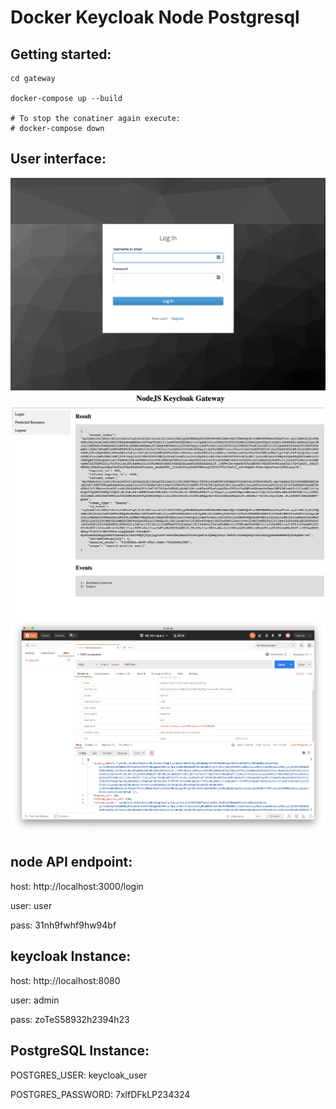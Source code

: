 # Docker Keycloak Node Postgresql

## Getting started:
```
cd gateway

docker-compose up --build

# To stop the conatiner again execute:
# docker-compose down
```

## User interface:

![KeyCloak Login](./media/1.png)
![Node app with keycloak api key](./media/2.png)
![postman login request to get api key from keycloak](./media/3.png)

## node API endpoint:

host: http://localhost:3000/login

user: user

pass: 31nh9fwhf9hw94bf

## keycloak Instance:

host: http://localhost:8080

user: admin

pass: zoTeS58932h2394h23



## PostgreSQL Instance:

POSTGRES_USER: keycloak_user

POSTGRES_PASSWORD: 7xlfDFkLP234324

